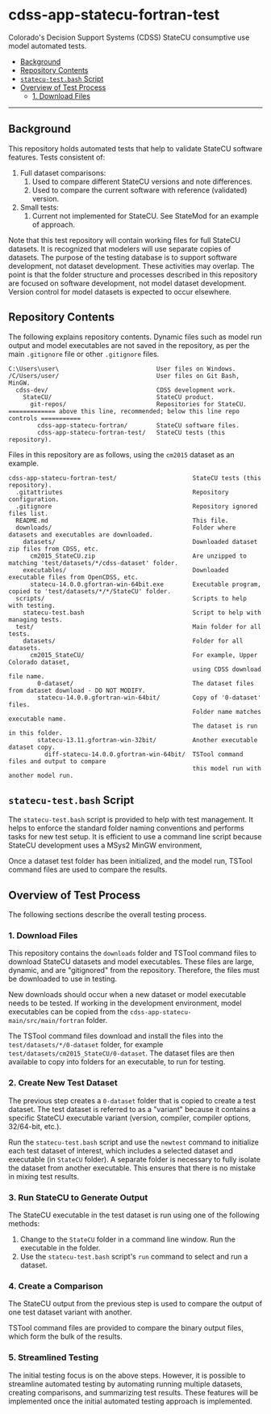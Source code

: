 # cdss-app-statecu-fortran-test

Colorado's Decision Support Systems (CDSS) StateCU consumptive use model automated tests.

* [Background](#background)
* [Repository Contents](#repository-contents)
* [`statecu-test.bash` Script](#statecu-test.bash-script)
* [Overview of Test Process](#overview-of-test-process)
	+ [1. Download Files](#1download-files)

-----------------

## Background

This repository holds automated tests that help to validate StateCU software features.
Tests consistent of:

1. Full dataset comparisons:
	1. Used to compare different StateCU versions and note differences.
	2. Used to compare the current software with reference (validated) version.
2. Small tests:
	1. Current not implemented for StateCU.
	See StateMod for an example of approach.

Note that this test repository will contain working files for full StateCU datasets.
It is recognized that modelers will use separate copies of datasets.
The purpose of the testing database is to support software development,
not dataset development.
These activities may overlap.
The point is that the folder structure and processes described in this repository
are focused on software development, not model dataset development.
Version control for model datasets is expected to occur elsewhere.

## Repository Contents

The following explains repository contents.
Dynamic files such as model run output and model executables are not saved
in the repository, as per the main `.gitignore` file or other `.gitignore` files.

```
C:\Users\user\                           User files on Windows.
/C/Users/user/                           User files on Git Bash, MinGW.
  cdss-dev/                              CDSS development work.
    StateCU/                             StateCU product.
      git-repos/                         Repositories for StateCU.
============= above this line, recommended; below this line repo controls ===========
        cdss-app-statecu-fortran/        StateCU software files.
        cdss-app-statecu-fortran-test/   StateCU tests (this repository).
```

Files in this repository are as follows, using the `cm2015` dataset as an example.

```
cdss-app-statecu-fortran-test/                     StateCU tests (this repository).
  .gitattriutes                                    Repository configuration.
  .gitignore                                       Repository ignored files list.
  README.md                                        This file.
  downloads/                                       Folder where datasets and executables are downloaded.
    datasets/                                      Downloaded dataset zip files from CDSS, etc.
      cm2015_StateCU.zip                           Are unzipped to matching 'test/datasets/*/cdss-dataset' folder.
    executables/                                   Downloaded executable files from OpenCDSS, etc.
      statecu-14.0.0.gfortran-win-64bit.exe        Executable program, copied to 'test/datasets/*/*/StateCU' folder.
  scripts/                                         Scripts to help with testing.
    statecu-test.bash                              Script to help with managing tests.
  test/                                            Main folder for all tests.
    datasets/                                      Folder for all datasets.
      cm2015_StateCU/                              For example, Upper Colorado dataset,
                                                   using CDSS download file name.
        0-dataset/                                 The dataset files from dataset download - DO NOT MODIFY.
        statecu-14.0.0.gfortran-win-64bit/         Copy of '0-dataset' files.
                                                   Folder name matches executable name.
                                                   The dataset is run in this folder.
        statecu-13.11.gfortran-win-32bit/          Another executable dataset copy.
          diff-statecu-14.0.0.gfortran-win-64bit/  TSTool command files and output to compare
                                                   this model run with another model run.
```

## `statecu-test.bash` Script

The `statecu-test.bash` script is provided to help with test management.
It helps to enforce the standard folder naming conventions and
performs tasks for new test setup.
It is efficient to use a command line script because
StateCU development uses a MSys2 MinGW environment,

Once a dataset test folder has been initialized, and the model run,
TSTool command files are used to compare the results.

## Overview of Test Process

The following sections describe the overall testing process.

### 1. Download Files

This repository contains the `downloads` folder and TSTool command files
to download StateCU datasets and model executables.
These files are large, dynamic, and are "gitignored" from the repository.
Therefore, the files must be downloaded to use in testing.

New downloads should occur when a new dataset or model executable needs to be tested.
If working in the development environment, model executables can be copied from
the `cdss-app-statecu-main/src/main/fortran` folder.

The TSTool command files download and install the files into the
`test/datasets/*/0-dataset` folder, for example
`test/datasets/cm2015_StateCU/0-dataset`.
The dataset files are then available to copy into folders for an executable,
to run for testing.

### 2. Create New Test Dataset

The previous step creates a `0-dataset` folder that is copied to create a test dataset.
The test dataset is referred to as a "variant" because it contains a
specific StateCU executable variant (version, compiler, compiler options, 32/64-bit, etc.).

Run the `statecu-test.bash` script and use the `newtest` command to
initialize each test dataset of interest, which includes a selected
dataset and executable (in `StateCU` folder).
A separate folder is necessary to fully isolate the dataset from another executable.
This ensures that there is no mistake in mixing test results.

### 3. Run StateCU to Generate Output

The StateCU executable in the test dataset is run using one of the following methods:

1. Change to the `StateCU` folder in a command line window.
Run the executable in the folder.
2. Use the `statecu-test.bash` script's `run` command to select and run a dataset.

### 4. Create a Comparison

The StateCU output from the previous step is used to compare the output
of one test dataset variant with another.

TSTool command files are provided to compare the binary output files,
which form the bulk of the results.

### 5. Streamlined Testing

The initial testing focus is on the above steps.
However, it is possible to streamline automated testing by
automating running multiple datasets, creating comparisons,
and summarizing test results.
These features will be implemented once the initial automated testing approach is implemented.
